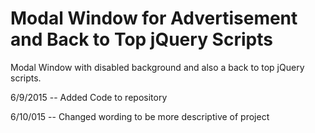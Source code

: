 # Modal Window for Advertisement and Back to Top jQuery Scripts
Modal Window with disabled background and also a back to top jQuery scripts.

6/9/2015 -- Added Code to repository

6/10/015 -- Changed wording to be more descriptive of project
